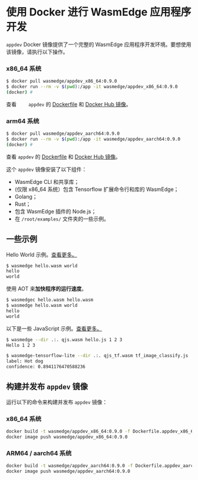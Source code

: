 # 使用 Docker 进行 WasmEdge 应用程序开发

`appdev` Docker 镜像提供了一个完整的 WasmEdge 应用程序开发环境。要想使用该镜像，请执行以下操作。

### x86_64 系统

```bash
$ docker pull wasmedge/appdev_x86_64:0.9.0
$ docker run --rm -v $(pwd):/app -it wasmedge/appdev_x86_64:0.9.0
(docker) #
```

查看 `	appdev` 的 [Dockerfile](https://github.com/WasmEdge/WasmEdge/blob/master/utils/docker/Dockerfile.appdev_x86_64) 和 [Docker Hub 镜像](https://hub.docker.com/repository/docker/wasmedge/appdev_x86_64)。

### arm64 系统

```bash
$ docker pull wasmedge/appdev_aarch64:0.9.0
$ docker run --rm -v $(pwd):/app -it wasmedge/appdev_aarch64:0.9.0
(docker) #
```

查看 `appdev` 的 [Dockerfile](https://github.com/WasmEdge/WasmEdge/blob/master/utils/docker/Dockerfile.appdev_aarch64) 和 [Docker Hub 镜像](https://hub.docker.com/repository/docker/wasmedge/appdev_aarch64)。

这个 `appdev` 镜像安装了以下组件：

- WasmEdge CLI 和共享库；
- (仅限 x86_64 系统）包含 Tensorflow 扩展命令行和库的 WasmEdge；
- Golang；
- Rust；
- 包含 WasmEdge 插件的 Node.js；
- 在 `/root/examples/` 文件夹的一些示例。

## 一些示例

Hello World 示例。[查看更多。](https://github.com/WasmEdge/WasmEdge/tree/master/tools/wasmedge/examples)

```bash
$ wasmedge hello.wasm world
hello
world
```

使用 AOT 来**加快程序的运行速度**。

```bash
$ wasmedgec hello.wasm hello.wasm
$ wasmedge hello.wasm world
hello
world
```

以下是一些 JavaScript 示例。[查看更多。](https://github.com/WasmEdge/WasmEdge/tree/master/tools/wasmedge/examples/js)

```bash
$ wasmedge --dir .:. qjs.wasm hello.js 1 2 3
Hello 1 2 3

$ wasmedge-tensorflow-lite --dir .:. qjs_tf.wasm tf_image_classify.js
label: Hot dog
confidence: 0.8941176470588236
```

## 构建并发布 `appdev` 镜像

运行以下的命令来构建并发布 `appdev` 镜像：

### x86_64 系统

```bash
docker build -t wasmedge/appdev_x86_64:0.9.0 -f Dockerfile.appdev_x86_64 ./
docker image push wasmedge/appdev_x86_64:0.9.0
```

### ARM64 / aarch64 系统

```bash
docker build -t wasmedge/appdev_aarch64:0.9.0 -f Dockerfile.appdev_aarch64 ./
docker image push wasmedge/appdev_aarch64:0.9.0
```
